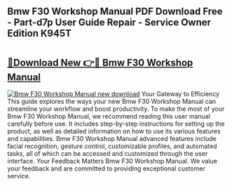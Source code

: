 ## Bmw F30 Workshop Manual PDF Download Free - Part-d7p User Guide Repair - Service Owner Edition K945T

# <h2><a href="http://bc6113.oget.top/?id=Bmw+F30+Workshop+Manual">🔗Download New 👉🔴 Bmw F30 Workshop Manual</a></h2>

[![Bmw F30 Workshop Manual new download](https://i.imgur.com/5g1atiW.png)](http://bc6113.oget.top/?id=Bmw+F30+Workshop+Manual)
Your Gateway to Efficiency This guide explores the ways your new Bmw F30 Workshop Manual can streamline your workflow and boost productivity. To make the most of your Bmw F30 Workshop Manual, we recommend reading this user manual carefully before use. It includes step-by-step instructions for setting up the product, as well as detailed information on how to use its various features and capabilities. Bmw F30 Workshop Manual advanced features include facial recognition, gesture control, customizable profiles, and automated tasks, all of which can be accessed and customized through the user interface. Your Feedback Matters Bmw F30 Workshop Manual. We value your feedback and are committed to providing exceptional customer service.
